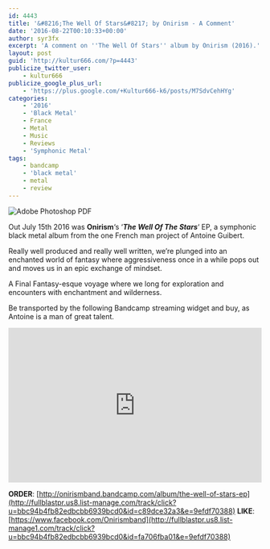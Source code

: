 ```yaml
---
id: 4443
title: '&#8216;The Well Of Stars&#8217; by Onirism - A Comment'
date: '2016-08-22T00:10:33+00:00'
author: syr3fx
excerpt: 'A comment on ''The Well Of Stars'' album by Onirism (2016).'
layout: post
guid: 'http://kultur666.com/?p=4443'
publicize_twitter_user:
    - kultur666
publicize_google_plus_url:
    - 'https://plus.google.com/+Kultur666-k6/posts/M7SdvCehHYg'
categories:
    - '2016'
    - 'Black Metal'
    - France
    - Metal
    - Music
    - Reviews
    - 'Symphonic Metal'
tags:
    - bandcamp
    - 'black metal'
    - metal
    - review
---
```


![Adobe Photoshop PDF](http://localhost:8080/wp-content/uploads/2016/07/cover1.jpg)

Out July 15th 2016 was **Onirism**‘s ‘***The Well Of The Stars***‘ EP, a symphonic black metal album from the one French man project of Antoine Guibert.

Really well produced and really well written, we’re plunged into an enchanted world of fantasy where aggressiveness once in a while pops out and moves us in an epic exchange of mindset.

A Final Fantasy-esque voyage where we long for exploration and encounters with enchantment and wilderness.

Be transported by the following Bandcamp streaming widget and buy, as Antoine is a man of great talent.

<iframe style="border: 0; width: 100%; height: 307px;" src="https://bandcamp.com/EmbeddedPlayer/album=775491505/size=large/bgcol=333333/linkcol=e99708/tracklist=false/transparent=true/" seamless></iframe>

**ORDER**: [http://onirismband.bandcamp.com/album/the-well-of-stars-ep](http://fullblastpr.us8.list-manage.com/track/click?u=bbc94b4fb82edbcbb6939bcd0&id=c89dce32a3&e=9efdf70388)
**LIKE**: [https://www.facebook.com/Onirismband](http://fullblastpr.us8.list-manage1.com/track/click?u=bbc94b4fb82edbcbb6939bcd0&id=fa706fba01&e=9efdf70388)